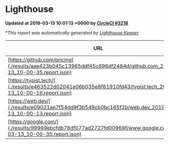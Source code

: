 
# Lighthouse

**Updated at 2019-03-13 10:01:13 +0000 by [CircleCI #3218](https://circleci.com/gh/ItinerisLtd/lighthouse-keeper-example/3218)**

**This report was automatically generated by [Lighthouse Keeper](https://github.com/itinerisltd/lighthouse-keeper)*

| URL | Performance | Accessibility | Best Practices | SEO | PWA | Updated At |
| --- | --- | --- | --- | --- | --- | --- |
| [https://github.com/pricing](./results/aae423b045c13965ddf45c696df2484d/github.com_2019-03-13_10-00-35.report.json) | 0.8 | 0.89 | 0.93 | 0.9 | 0.58 | 2019-03-13T10:00:35.085Z |
| [https://typist.tech/](./results/e463522d02041e06b035e8f61910fd43/typist.tech_2019-03-13_10-00-16.report.json) | 1 |  |  |  |  | 2019-03-13T10:00:16.608Z |
| [https://web.dev/](./results/e09021ae7f54dd9f3b549cb0bc165f2b/web.dev_2019-03-13_10-00-13.report.json) | 0.95 | 0.93 | 1 | 0.87 | 1 | 2019-03-13T10:00:13.629Z |
| [https://google.com/](./results/99999ebcfdb78df077ad2727fd00969f/www.google.com_2019-03-13_10-00-35.report.json) | 0.93 | 0.71 | 0.93 | 0.82 | 0.58 | 2019-03-13T10:00:35.392Z |
